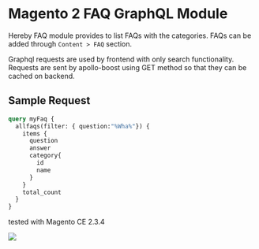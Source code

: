 # Magento 2 FAQ GraphQL Module

Hereby FAQ module provides to list FAQs with the categories. FAQs can be added through `Content > FAQ` section. 

Graphql requests are used by frontend with only search functionality. Requests are sent by apollo-boost using GET method
so that they can be cached on backend.  


## Sample Request 

```graphql
query myFaq {
  allfaqs(filter: { question:"%Wha%"}) {
    items {
      question
      answer
      category{
        id
        name
      }
    }
    total_count
  }
}
```
tested with Magento CE 2.3.4


![](https://media.giphy.com/media/Mc0O3BrnIzl7PfbLyb/giphy.gif)

